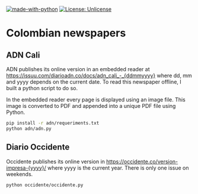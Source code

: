 [![made-with-python](https://img.shields.io/badge/Made%20with-Python-1f425f.svg)](https://www.python.org/)
[![License: Unlicense](https://img.shields.io/badge/license-Unlicense-blue.svg)](http://unlicense.org/)

# Colombian newspapers

## ADN Cali

ADN publishes its online version in an embedded reader at https://issuu.com/diarioadn.co/docs/adn_cali_-_{ddmmyyyy} where dd, mm and yyyy depends on the current date. To read this newspaper offline, I built a python script to do so. 

In the embedded reader every page is displayed using an image file. This image is converted to PDF and appended into a unique PDF file using Python.

```bash
pip install -r adn/requeriments.txt
python adn/adn.py
```

## Diario Occidente

Occidente publishes its online version in https://occidente.co/version-impresa-{yyyy}/ where yyyy is the current year. There is only one issue on weekends.

```bash
python occidente/occidente.py
```
